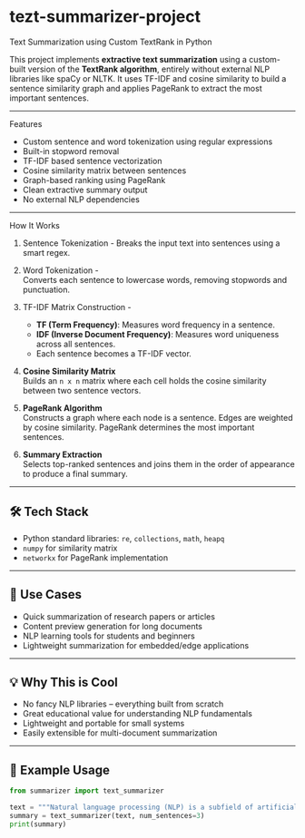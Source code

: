 # tezt-summarizer-project
Text Summarization using Custom TextRank in Python

This project implements **extractive text summarization** using a custom-built version of the **TextRank algorithm**, entirely without external NLP libraries like spaCy or NLTK. It uses TF-IDF and cosine similarity to build a sentence similarity graph and applies PageRank to extract the most important sentences.

---

Features

- Custom sentence and word tokenization using regular expressions  
- Built-in stopword removal  
- TF-IDF based sentence vectorization  
- Cosine similarity matrix between sentences  
- Graph-based ranking using PageRank  
- Clean extractive summary output  
- No external NLP dependencies  

---

How It Works

1. Sentence Tokenization - 
   Breaks the input text into sentences using a smart regex.

2. Word Tokenization -  
   Converts each sentence to lowercase words, removing stopwords and punctuation.

3. TF-IDF Matrix Construction - 
   - **TF (Term Frequency)**: Measures word frequency in a sentence.  
   - **IDF (Inverse Document Frequency)**: Measures word uniqueness across all sentences.  
   - Each sentence becomes a TF-IDF vector.

4. **Cosine Similarity Matrix**  
   Builds an `n x n` matrix where each cell holds the cosine similarity between two sentence vectors.

5. **PageRank Algorithm**  
   Constructs a graph where each node is a sentence. Edges are weighted by cosine similarity. PageRank determines the most important sentences.

6. **Summary Extraction**  
   Selects top-ranked sentences and joins them in the order of appearance to produce a final summary.

---

## 🛠️ Tech Stack

- Python standard libraries: `re`, `collections`, `math`, `heapq`
- `numpy` for similarity matrix
- `networkx` for PageRank implementation

---

## 📌 Use Cases

- Quick summarization of research papers or articles  
- Content preview generation for long documents  
- NLP learning tools for students and beginners  
- Lightweight summarization for embedded/edge applications

---

## 💡 Why This is Cool

- No fancy NLP libraries – everything built from scratch  
- Great educational value for understanding NLP fundamentals  
- Lightweight and portable for small systems  
- Easily extensible for multi-document summarization

---

## 📎 Example Usage

```python
from summarizer import text_summarizer

text = """Natural language processing (NLP) is a subfield of artificial intelligence..."""
summary = text_summarizer(text, num_sentences=3)
print(summary)
